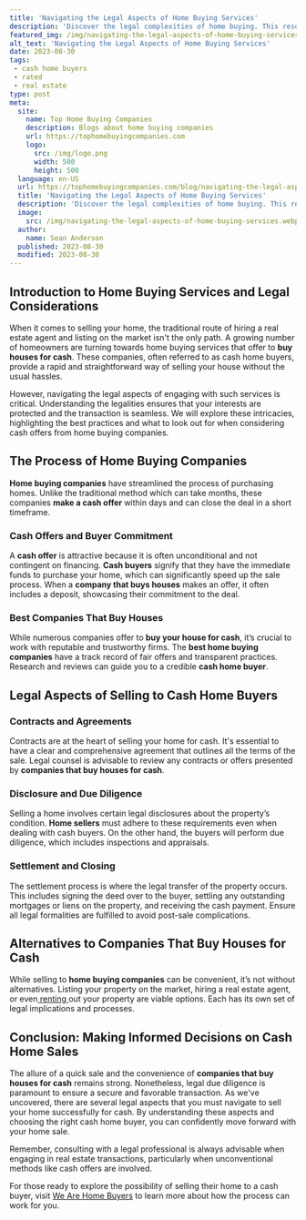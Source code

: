 ```yaml
---
title: 'Navigating the Legal Aspects of Home Buying Services'
description: 'Discover the legal complexities of home buying. This resource offers valuable insights and guidance for those curious about the legal aspects of home purchasing.'
featured_img: /img/navigating-the-legal-aspects-of-home-buying-services.webp
alt_text: 'Navigating the Legal Aspects of Home Buying Services'
date: 2023-08-30
tags:
 - cash home buyers
 - rated
 - real estate
type: post
meta:
  site:
    name: Top Home Buying Companies
    description: Blogs about home buying companies
    url: https://tophomebuyingcompanies.com
    logo:
      src: /img/logo.png
      width: 500
      height: 500
  language: en-US
  url: https://tophomebuyingcompanies.com/blog/navigating-the-legal-aspects-of-home-buying-services
  title: 'Navigating the Legal Aspects of Home Buying Services'
  description: 'Discover the legal complexities of home buying. This resource offers valuable insights and guidance for those curious about the legal aspects of home purchasing.'
  image:
    src: /img/navigating-the-legal-aspects-of-home-buying-services.webp
  author:
    name: Sean Anderson
  published: 2023-08-30
  modified: 2023-08-30
---
```



## Introduction to Home Buying Services and Legal Considerations

When it comes to selling your home, the traditional route of hiring a real estate agent and listing on the market isn't the only path. A growing number of homeowners are turning towards home buying services that offer to **buy houses for cash**. These companies, often referred to as cash home buyers, provide a rapid and straightforward way of selling your house without the usual hassles. 

However, navigating the legal aspects of engaging with such services is critical. Understanding the legalities ensures that your interests are protected and the transaction is seamless. We will explore these intricacies, highlighting the best practices and what to look out for when considering cash offers from home buying companies.

## The Process of Home Buying Companies

**Home buying companies** have streamlined the process of purchasing homes. Unlike the traditional method which can take months, these companies **make a cash offer** within days and can close the deal in a short timeframe. 

### Cash Offers and Buyer Commitment

A **cash offer** is attractive because it is often unconditional and not contingent on financing. **Cash buyers** signify that they have the immediate funds to purchase your home, which can significantly speed up the sale process. When a **company that buys houses** makes an offer, it often includes a deposit, showcasing their commitment to the deal.

### Best Companies That Buy Houses

While numerous companies offer to **buy your house for cash**, it’s crucial to work with reputable and trustworthy firms. The **best home buying companies** have a track record of fair offers and transparent practices. Research and reviews can guide you to a credible **cash home buyer**.

## Legal Aspects of Selling to Cash Home Buyers

### Contracts and Agreements

Contracts are at the heart of selling your home for cash. It's essential to have a clear and comprehensive agreement that outlines all the terms of the sale. Legal counsel is advisable to review any contracts or offers presented by **companies that buy houses for cash**.

### Disclosure and Due Diligence

Selling a home involves certain legal disclosures about the property’s condition. **Home sellers** must adhere to these requirements even when dealing with cash buyers. On the other hand, the buyers will perform due diligence, which includes inspections and appraisals.

### Settlement and Closing

The settlement process is where the legal transfer of the property occurs. This includes signing the deed over to the buyer, settling any outstanding mortgages or liens on the property, and receiving the cash payment. Ensure all legal formalities are fulfilled to avoid post-sale complications.

## Alternatives to Companies That Buy Houses for Cash

While selling to **home buying companies** can be convenient, it’s not without alternatives. Listing your property on the market, hiring a real estate agent, or even[  renting  ](https://tophomebuyingcompanies.com/blog/preparing-your-home-for-sale-to-a-buying-company)out your property are viable options. Each has its own set of legal implications and processes.

## Conclusion: Making Informed Decisions on Cash Home Sales

The allure of a quick sale and the convenience of **companies that buy houses for cash** remains strong. Nonetheless, legal due diligence is paramount to ensure a secure and favorable transaction. As we've uncovered, there are several legal aspects that you must navigate to sell your home successfully for cash. By understanding these aspects and choosing the right cash home buyer, you can confidently move forward with your home sale.

Remember, consulting with a legal professional is always advisable when engaging in real estate transactions, particularly when unconventional methods like cash offers are involved. 

For those ready to explore the possibility of selling their home to a cash buyer, visit [We Are Home Buyers](https://www.wearehomebuyers.com/) to learn more about how the process can work for you.